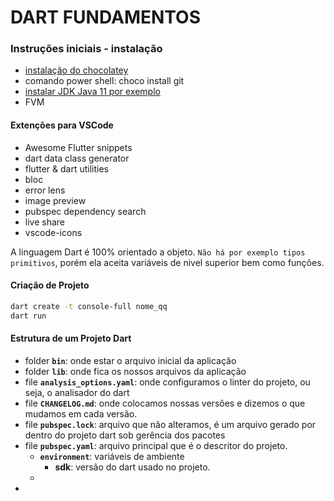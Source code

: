 # DART FUNDAMENTOS

### Instruções iniciais - instalação

- [instalação do chocolatey](https://chocolatey.org/install)
- comando power shell: choco install git
- [instalar JDK Java 11 por exemplo](https://www.oracle.com/br/java/technologies/javase/jdk11-archive-downloads.html)
- FVM
#### Extenções para VSCode
- Awesome Flutter snippets
- dart data class generator
- flutter & dart utilities
- bloc
- error lens
- image preview
- pubspec dependency search
- live share
- vscode-icons


A linguagem Dart é 100% orientado a objeto. `Não há por exemplo tipos primitivos`, porém ela aceita variáveis de nivel superior bem como funções.


#### Criação de Projeto
```sh
dart create -t console-full nome_qq
dart run
```

#### Estrutura de um Projeto Dart
- folder **`bin`**: onde estar o arquivo inicial da aplicação
- folder **`lib`**: onde fica os nossos arquivos da aplicação
- file **`analysis_options.yaml`**: onde configuramos o linter do projeto, ou seja, o analisador do dart 
- file **`CHANGELOG.md`**: onde colocamos nossas versões e dizemos o que mudamos em cada versão.
- file **`pubspec.lock`**: arquivo que não alteramos, é um arquivo gerado por dentro do projeto dart sob gerência dos pacotes 
- file **`pubspec.yaml`**: arquivo principal que é o descritor do projeto.
  - **`environment`**: variáveis de ambiente
    - **sdk**: versão do dart usado no projeto.
  - 
- 